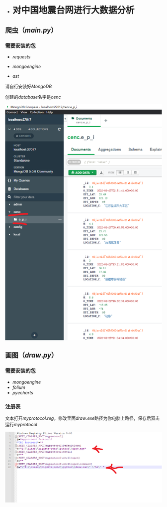 - # 对中国地震台网进行大数据分析

##  爬虫$（main.py）$

### 需要安装的包

- $requests$

- $mongoengine$

- $ast$

  

请自行安装好$MongoDB$

创建的$database$名字是$cenc$

![readme-1](.\python\imgs\readme-1.png)





## 画图$（draw.py）$

### 需要安装的包

- $mongoengine$
- $folium$
- $pyecharts$



### 注册表

文本打开$myprotocol.reg$，修改里面$draw.exe$路径为你电脑上路径，保存后双击运行$myprotocol$

![readme-2](.\python\imgs\readme-2.png)

